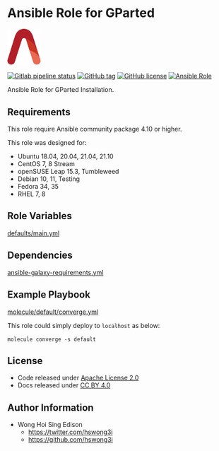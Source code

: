 # Ansible Role for GParted

<img src="/alvistack.svg" width="75" alt="AlviStack">

[![Gitlab pipeline status](https://img.shields.io/gitlab/pipeline/alvistack/ansible-role-gparted/master)](https://gitlab.com/alvistack/ansible-role-gparted/-/pipelines)
[![GitHub tag](https://img.shields.io/github/tag/alvistack/ansible-role-gparted.svg)](https://github.com/alvistack/ansible-role-gparted/tags)
[![GitHub license](https://img.shields.io/github/license/alvistack/ansible-role-gparted.svg)](https://github.com/alvistack/ansible-role-gparted/blob/master/LICENSE)
[![Ansible Role](https://img.shields.io/badge/galaxy-alvistack.gparted-blue.svg)](https://galaxy.ansible.com/alvistack/gparted)

Ansible Role for GParted Installation.

## Requirements

This role require Ansible community package 4.10 or higher.

This role was designed for:

  - Ubuntu 18.04, 20.04, 21.04, 21.10
  - CentOS 7, 8 Stream
  - openSUSE Leap 15.3, Tumbleweed
  - Debian 10, 11, Testing
  - Fedora 34, 35
  - RHEL 7, 8

## Role Variables

[defaults/main.yml](defaults/main.yml)

## Dependencies

[ansible-galaxy-requirements.yml](ansible-galaxy-requirements.yml)

## Example Playbook

[molecule/default/converge.yml](molecule/default/converge.yml)

This role could simply deploy to `localhost` as below:

    molecule converge -s default

## License

  - Code released under [Apache License 2.0](LICENSE)
  - Docs released under [CC BY 4.0](http://creativecommons.org/licenses/by/4.0/)

## Author Information

  - Wong Hoi Sing Edison
      - <https://twitter.com/hswong3i>
      - <https://github.com/hswong3i>
